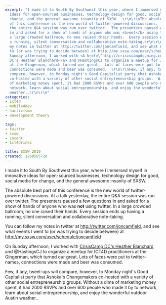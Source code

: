```yaml
---
excerpt: "I made it to South By Southwest this year, where I immersed myself in innovative
  ideas for open-sourced businesses, technology design for good, social media for
  change, and the general awesome insanity of SXSW.  \r\n\r\nThe absolute best part
  of this conference is the new world of twitter-powered discussions.  At a talk yesterday,
  the entire Q&A session was run over twitter.  The presenters paused a few questions
  in and asked for a show of hands of anyone who was <b>not</b> using twitter.  In
  a large crowded ballroom, no one raised their hands.  Every session ends up having
  a running, silent conversation and collaborative note-taking.\r\n\r\nYou can follow
  my notes in twitter at http://twitter.com/joncamfield, and see what events I went
  to (or was trying to decide between) at http://my.sxsw.com/user/schedule/joncamfield\r\n\r\nOn
  Sunday afternoon, I worked with <A href=\"http://crisiscampdc.ning.com/profile/HeatherBlanchard\">CrisisCamp
  DC's Heather Blanchard</a> and @HastingsCJ to organize a meetup for ICT4D practitioners
  at the Gingerman, which turned our great.  Lots of faces were put to twitter-names,
  connections were made and beer was consumed.  \r\n\r\nFew, if any, tweet-ups will
  compare, however, to Monday night's Good Capitalist party that Ashoka's Changemakers
  co-hosted with a variety of other social entrepreneurship groups.  Without a dime
  of marketing money spent, it had 2000 RSVPs and over 600 people who made it by to
  network, learn about social entrepreneurship, and enjoy the wonderful outdoor Austin
  weather..\r\n\r\n"
categories:
- ict4d
- mobile4dev
- hactivismo
- development theory

tags:
- twitter
- sxsw
- socent
- ict4drinks

title: SXSW 2010
created: 1268505720
---
```

I made it to South By Southwest this year, where I immersed myself in innovative ideas for open-sourced businesses, technology design for good, social media for change, and the general awesome insanity of SXSW.  

The absolute best part of this conference is the new world of twitter-powered discussions.  At a talk yesterday, the entire Q&A session was run over twitter.  The presenters paused a few questions in and asked for a show of hands of anyone who was <b>not</b> using twitter.  In a large crowded ballroom, no one raised their hands.  Every session ends up having a running, silent conversation and collaborative note-taking.

You can follow my notes in twitter at http://twitter.com/joncamfield, and see what events I went to (or was trying to decide between) at http://my.sxsw.com/user/schedule/joncamfield

On Sunday afternoon, I worked with <A href="http://crisiscampdc.ning.com/profile/HeatherBlanchard">CrisisCamp DC's Heather Blanchard</a> and @HastingsCJ to organize a meetup for ICT4D practitioners at the Gingerman, which turned our great.  Lots of faces were put to twitter-names, connections were made and beer was consumed.  

Few, if any, tweet-ups will compare, however, to Monday night's Good Capitalist party that Ashoka's Changemakers co-hosted with a variety of other social entrepreneurship groups.  Without a dime of marketing money spent, it had 2000 RSVPs and over 600 people who made it by to network, learn about social entrepreneurship, and enjoy the wonderful outdoor Austin weather..

